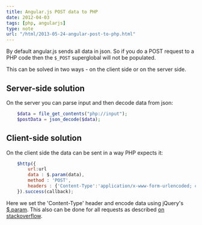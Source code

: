 ```yaml
---
title: Angular.js POST data to PHP
date: 2012-04-03
tags: [php, angularjs]
type: note
url: "/html/2013-05-24-angular-post-to-php.html"
---
```


By default angular.js sends all data in json.
So if you do a POST request to a PHP code then the `$_POST` superglobal will not be populated.

This can be solved in two ways - on the client side or on the server side.

<!-- more -->
Server-side solution
--------------------------------------------

On the server you can parse input and then decode data from json:

```php
    $data = file_get_contents("php://input");
    $postData = json_decode($data);
```

Client-side solution
--------------------------------------------

On the client side the data can be sent in a way PHP expects it:

```js
    $http({
        url:url
        data : $.param(data),
        method : 'POST',
        headers : {'Content-Type':'application/x-www-form-urlencoded; charset=UTF-8'}
    }).success(callback);
```

Here we set the 'Content-Type' header and encode data using jQuery's [$.param](http://api.jquery.com/jQuery.param/).
This also can be done for all requests as described [on stackoverflow](http://stackoverflow.com/questions/12190166/angularjs-any-way-for-http-post-to-send-request-parameters-instead-of-json).
